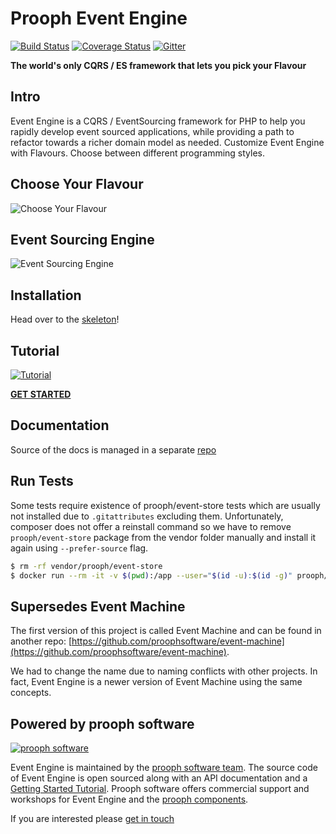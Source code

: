 # Prooph Event Engine

[![Build Status](https://travis-ci.org/event-engine/php-engine.svg?branch=master)](https://travis-ci.org/event-engine/php-engine)
[![Coverage Status](https://coveralls.io/repos/github/event-engine/php-engine/badge.svg?branch=master)](https://coveralls.io/github/event-engine/php-engine?branch=master)
[![Gitter](https://badges.gitter.im/Join%20Chat.svg)](https://gitter.im/prooph/improoph)

**The world's only CQRS / ES framework that lets you pick your Flavour**


## Intro

Event Engine is a CQRS / EventSourcing framework for PHP to help you rapidly develop event sourced applications, while providing a path to refactor towards a richer domain model as needed. Customize Event Engine with Flavours. Choose between different programming styles.

## Choose Your Flavour

![Choose Your Flavour](https://event-engine.github.io/img/Choose_Flavour_no_h.png)

## Event Sourcing Engine

![Event Sourcing Engine](https://event-engine.github.io/api/img/Aggregate_Lifecycle.png)

## Installation

Head over to the [skeleton](https://github.com/event-engine/php-engine-skeleton)!

## Tutorial

[![Tutorial](https://event-engine.github.io/img/tutorial_screen.png)](https://event-engine.io/tutorial/)

**[GET STARTED](https://event-engine.github.io/tutorial/)**

## Documentation

Source of the docs is managed in a separate [repo](https://github.com/event-engine/docs)

## Run Tests

Some tests require existence of prooph/event-store tests which are usually not installed due to `.gitattributes` excluding them.
Unfortunately, composer does not offer a reinstall command so we have to remove `prooph/event-store` package from the vendor folder
manually and install it again using `--prefer-source` flag.

```bash
$ rm -rf vendor/prooph/event-store
$ docker run --rm -it -v $(pwd):/app --user="$(id -u):$(id -g)" prooph/composer:7.2 install --prefer-source
```

## Supersedes Event Machine 

The first version of this project is called Event Machine and can be found in another repo: [https://github.com/proophsoftware/event-machine](https://github.com/proophsoftware/event-machine).

We had to change the name due to naming conflicts with other projects. In fact, Event Engine is a newer version of Event Machine using the same concepts.

## Powered by prooph software

[![prooph software](https://github.com/codeliner/php-ddd-cargo-sample/blob/master/docs/assets/prooph-software-logo.png)](http://prooph.de)

Event Engine is maintained by the [prooph software team](http://prooph-software.de/). The source code of Event Engine 
is open sourced along with an API documentation and a [Getting Started Tutorial](https://event-engine.github.io/tutorial/). Prooph software offers commercial support and workshops
for Event Engine and the [prooph components](http://getprooph.org/).

If you are interested please [get in touch](http://prooph.de)

